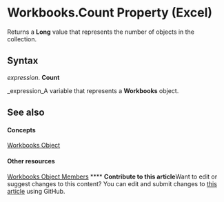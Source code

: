 
# Workbooks.Count Property (Excel)

Returns a  **Long** value that represents the number of objects in the collection.


## Syntax

 _expression_. **Count**

 _expression_A variable that represents a  **Workbooks** object.


## See also


#### Concepts


 [Workbooks Object](f768da57-013a-e652-0f5d-60b03aa4240a.md)
#### Other resources


 [Workbooks Object Members](77e7bb0b-2491-d9ca-56f0-4cc77d146913.md)
****   **Contribute to this article**Want to edit or suggest changes to this content? You can edit and submit changes to  [this article](https://github.com/jhershey00/VBA_Excel_Test/OpenXMLCon/articles/71fe409c-3cee-3f05-9669-baf89d32b2ac.md) using GitHub.

